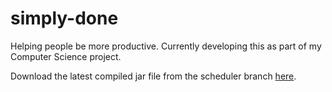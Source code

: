 # simply-done
Helping people be more productive.
Currently developing this as part of my Computer Science project. 

Download the latest compiled jar file from the scheduler branch <a href="https://goo.gl/UGmQOK">here</a>.
